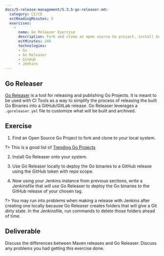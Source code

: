 ```yaml
---
docs/5-release-management/5.3.5-go-releaser.md:
  category: CI/CD
  estReadingMinutes: 5
  exercises:
    -
      name: Go Releaser Exercise
      description: Fork and clone an open source Go project, install Go Releaser, use Go Releaser to deploy Go binaries to a GitHub release, and create a Jenkinsfile to automate the deployment process.
      estMinutes: 240
      technologies:
      - Go
      - Go Releaser
      - GitHub
      - Jenkins
---
```


## Go Releaser

[Go Releaser](https://goreleaser.com/install/) is a tool for releasing and publishing Go Projects. It is meant to be used with CI Tools as a way to simplify the process of releasing the built Go Binaries into a GitHub/GitLab release. Go Releaser leverages a `.goreleaser.yml` file to customize what will be built and archived.

## Exercise

1. Find an Open Source Go Project to fork and clone to your local system.

?> This is a good list of [Trending Go Projects](https://github.com/trending/go)

2. Install Go Releaser onto your system.

3. Use Go Releaser locally to deploy the Go binaries to a GitHub release using the GitHub token with repo scope.

4. Now using your Jenkins instance from previous sections, write a Jenkinsfile that will use Go Releaser to deploy the Go binaries to the GitHub release of your chosen tag.

?> You may run into problems when making a release with Jenkins after creating one locally because Go Releaser creates folders that will give a Git dirty state. In the Jenkinsfile, run commands to delete those folders ahead of time.

## Deliverable

Discuss the differences between Maven releases and Go Releaser. Discuss any problems you had getting this exercise done.
